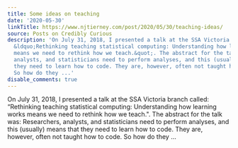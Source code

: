 ```yaml
---
title: Some ideas on teaching
date: '2020-05-30'
linkTitle: https://www.njtierney.com/post/2020/05/30/teaching-ideas/
source: Posts on Credibly Curious
description: 'On July 31, 2018, I presented a talk at the SSA Victoria branch called:
  &ldquo;Rethinking teaching statistical computing: Understanding how learning works
  means we need to rethink how we teach.&quot;. The abstract for the talk was: Researchers,
  analysts, and statisticians need to perform analyses, and this (usually) means that
  they need to learn how to code. They are, however, often not taught how to code.
  So how do they ...'
disable_comments: true
---
```

On July 31, 2018, I presented a talk at the SSA Victoria branch called: &ldquo;Rethinking teaching statistical computing: Understanding how learning works means we need to rethink how we teach.&quot;. The abstract for the talk was: Researchers, analysts, and statisticians need to perform analyses, and this (usually) means that they need to learn how to code. They are, however, often not taught how to code. So how do they ...